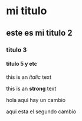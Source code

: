 <!-- HEADINGS -->

# mi titulo 
## este es mi titulo 2 
### titulo 3
#### titulo 5 y etc 
<!-- Tipos de texto -->

this is an *italic* text

this is an **strong** text 

hola aqui hay un cambio 

aqui esta el segundo cambio 

